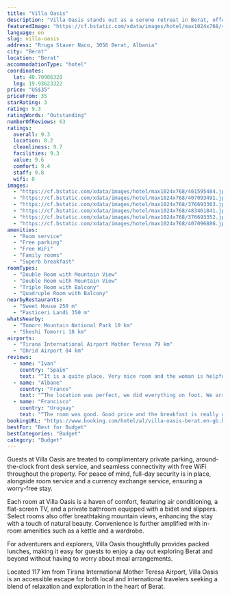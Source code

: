 ```yaml
---
title: "Villa Oasis"
description: "Villa Oasis stands out as a serene retreat in Berat, offering guests a unique blend of comfort and convenience with its well-appointed accommodations and thoughtful amenities."
featuredImage: "https://cf.bstatic.com/xdata/images/hotel/max1024x768/401595484.jpg?k=047c4b055681d4d3970273c4f68d050c6dc2ecaa86650075f91ab2c5a5e474e0&o=&hp=1"
language: en
slug: villa-oasis
address: "Rruga Staver Naco, 3056 Berat, Albania"
city: "Berat"
location: "Berat"
accommodationType: "hotel"
coordinates:
  lat: 40.70986328
  lng: 19.93623322
price: "US$35"
priceFrom: 35
starRating: 3
rating: 9.3
ratingWords: "Outstanding"
numberOfReviews: 63
ratings:
  overall: 9.3
  location: 8.2
  cleanliness: 9.7
  facilities: 9.3
  value: 9.6
  comfort: 9.4
  staff: 9.8
  wifi: 0
images:
  - "https://cf.bstatic.com/xdata/images/hotel/max1024x768/401595484.jpg?k=047c4b055681d4d3970273c4f68d050c6dc2ecaa86650075f91ab2c5a5e474e0&o=&hp=1"
  - "https://cf.bstatic.com/xdata/images/hotel/max1024x768/407093491.jpg?k=e26cb78dde89f05cbb4c1e60ab69949e0ff2d5e9012f1bfac958227d013edd43&o=&hp=1"
  - "https://cf.bstatic.com/xdata/images/hotel/max1024x768/376693363.jpg?k=021f83e2d25076d0fa345a8502c2786ab4fa1c76a508d2411ffa70dc35345ff7&o=&hp=1"
  - "https://cf.bstatic.com/xdata/images/hotel/max1024x768/483461841.jpg?k=bd148664cd0a2695685cb6de674c15ae13635d049ba7078ab4de32bfbb66edb2&o=&hp=1"
  - "https://cf.bstatic.com/xdata/images/hotel/max1024x768/376693352.jpg?k=db4e94655a92e820eb47fed3bbc946f70f0a17f69565d45ded78e87e2c1cab39&o=&hp=1"
  - "https://cf.bstatic.com/xdata/images/hotel/max1024x768/407096886.jpg?k=5f940360ce74f4654cf899fab0181a57e82c379f1d866c4b4e8e8bf958a77592&o=&hp=1"
amenities:
  - "Room service"
  - "Free parking"
  - "Free WiFi"
  - "Family rooms"
  - "Superb breakfast"
roomTypes:
  - "Double Room with Mountain View"
  - "Double Room with Mountain View"
  - "Triple Room with Balcony"
  - "Quadruple Room with Balcony"
nearbyRestaurants:
  - "Sweet House 250 m"
  - "Pasticeri Landi 350 m"
whatsNearby:
  - "Tomorr Mountain National Park 10 km"
  - "Sheshi Tomorri 18 km"
airports:
  - "Tirana International Airport Mother Teresa 79 km"
  - "Ohrid Airport 84 km"
reviews:
  - name: "Ivan"
    country: "Spain"
    text: "“It is a quite place. Very nice room and the woman is helpful”"
  - name: "Albane"
    country: "France"
    text: "“The location was perfect, we did everything on foot. We arrived late and the owner cooked us a meal we hadn't planned for really cheap. She also kindly took care of making us a washing machine. The rooms were spacious, clean and had balconies....”"
  - name: "Francisco"
    country: "Uruguay"
    text: "“The room was good. Good price and the breakfast is really good too!”"
bookingURL: "https://www.booking.com/hotel/al/villa-oasis-berat.en-gb.html?aid=8035640"
bestFor: "Best for Budget"
bestCategories: "Budget"
category: "Budget"
---
```


Guests at Villa Oasis are treated to complimentary private parking, around-the-clock front desk service, and seamless connectivity with free WiFi throughout the property. For peace of mind, full-day security is in place, alongside room service and a currency exchange service, ensuring a worry-free stay.

Each room at Villa Oasis is a haven of comfort, featuring air conditioning, a flat-screen TV, and a private bathroom equipped with a bidet and slippers. Select rooms also offer breathtaking mountain views, enhancing the stay with a touch of natural beauty. Convenience is further amplified with in-room amenities such as a kettle and a wardrobe.

For adventurers and explorers, Villa Oasis thoughtfully provides packed lunches, making it easy for guests to enjoy a day out exploring Berat and beyond without having to worry about meal arrangements.

Located 117 km from Tirana International Mother Teresa Airport, Villa Oasis is an accessible escape for both local and international travelers seeking a blend of relaxation and exploration in the heart of Berat.